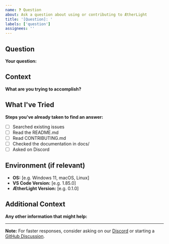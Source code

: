 ```yaml
---
name: ❓ Question
about: Ask a question about using or contributing to ÆtherLight
title: '[Question]: '
labels: ['question']
assignees: ''
---
```


## Question

**Your question:**


## Context

**What are you trying to accomplish?**


## What I've Tried

**Steps you've already taken to find an answer:**

- [ ] Searched existing issues
- [ ] Read the README.md
- [ ] Read CONTRIBUTING.md
- [ ] Checked the documentation in docs/
- [ ] Asked on Discord

## Environment (if relevant)

- **OS:** [e.g. Windows 11, macOS, Linux]
- **VS Code Version:** [e.g. 1.85.0]
- **ÆtherLight Version:** [e.g. 0.1.0]

## Additional Context

**Any other information that might help:**


---

**Note:** For faster responses, consider asking on our [Discord](https://discord.gg/ExkyhBny) or starting a [GitHub Discussion](https://github.com/AEtherlight-ai/lumina/discussions).
